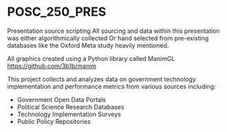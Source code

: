 # POSC_250_PRES
Presentation source scripting
All sourcing and data within this presentation was either algorithmically collected 
Or hand selected from pre-existing databases like the Oxford Meta study heavily mentioned.

All graphics created using a Python library called ManimGL https://github.com/3b1b/manim

This project collects and analyzes data on government technology implementation and performance metrics from various sources including:
- Government Open Data Portals
- Political Science Research Databases
- Technology Implementation Surveys
- Public Policy Repositories
